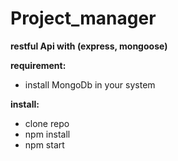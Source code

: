 # Project_manager
**restful Api with (express, mongoose)**


**requirement:**
- install MongoDb in your system

**install:**
- clone repo
- npm install
- npm start
